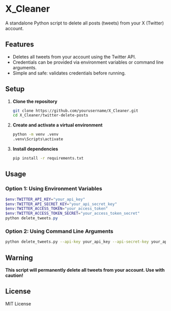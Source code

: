 # X_Cleaner

A standalone Python script to delete all posts (tweets) from your X (Twitter) account.

## Features

- Deletes all tweets from your account using the Twitter API.
- Credentials can be provided via environment variables or command line arguments.
- Simple and safe: validates credentials before running.

## Setup

1. **Clone the repository**  
	```sh
	git clone https://github.com/yourusername/X_Cleaner.git
	cd X_Cleaner/twitter-delete-posts
	```

2. **Create and activate a virtual environment**  
	```sh
	python -m venv .venv
	.venv\Scripts\activate
	```

3. **Install dependencies**  
	```sh
	pip install -r requirements.txt
	```

## Usage

### Option 1: Using Environment Variables

```powershell
$env:TWITTER_API_KEY="your_api_key"
$env:TWITTER_API_SECRET_KEY="your_api_secret_key"
$env:TWITTER_ACCESS_TOKEN="your_access_token"
$env:TWITTER_ACCESS_TOKEN_SECRET="your_access_token_secret"
python delete_tweets.py
```

### Option 2: Using Command Line Arguments

```sh
python delete_tweets.py --api-key your_api_key --api-secret-key your_api_secret_key --access-token your_access_token --access-token-secret your_access_token_secret
```

## Warning

**This script will permanently delete all tweets from your account. Use with caution!**

## License

MIT License